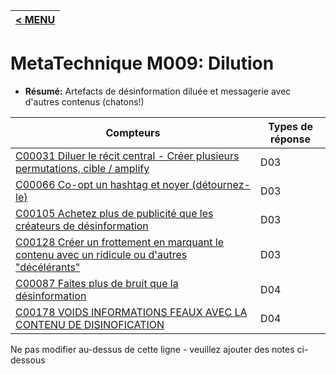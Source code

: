 |[< MENU](../README.md)|
|---|
# MetaTechnique M009: Dilution

* **Résumé:** Artefacts de désinformation diluée et messagerie avec d'autres contenus (chatons!)


|Compteurs |Types de réponse |
|-------- |-------------- |
|[C00031 Diluer le récit central - Créer plusieurs permutations, cible / amplify](../../generated_pages/counters/C00031.md) |D03 |
|[C00066 Co-opt un hashtag et noyer (détournez-le)](../../generated_pages/counters/C00066.md) |D03 |
|[C00105 Achetez plus de publicité que les créateurs de désinformation](../../generated_pages/counters/C00105.md) |D03 |
|[C00128 Créer un frottement en marquant le contenu avec un ridicule ou d'autres "décélérants"](../../generated_pages/counters/C00128.md) |D03 |
|[C00087 Faites plus de bruit que la désinformation](../../generated_pages/counters/C00087.md) |D04 |
|[C00178 VOIDS INFORMATIONS FEAUX AVEC LA CONTENU DE DISINOFICATION](../../generated_pages/counters/C00178.md) |D04 |



Ne pas modifier au-dessus de cette ligne - veuillez ajouter des notes ci-dessous